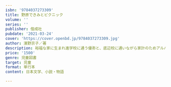 ```yaml
---
isbn: '9784037273309'
title: 野原できみとピクニック
volume: ''
series: ''
publisher: 偕成社
pubdate: '2021-03-24'
cover: 'https://cover.openbd.jp/9784037273309.jpg'
author: 濱野京子／著
description: 裕福な家に生まれ進学校に通う優弥と、底辺校に通いながら家計のためアルバイトをする稀星。現代社会を映しだす2人の恋の行方は？
price: '1500'
genre: 児童図書
target: 児童
format: 単行本
content: 日本文学、小説・物語

---
```

